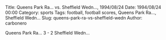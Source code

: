 Title: Queens Park Ra… vs. Sheffield Wedn…, 1994/08/24
Date: 1994/08/24 00:00
Category: sports
Tags: football, football scores, Queens Park Ra…, Sheffield Wedn…
Slug: queens-park-ra-vs-sheffield-wedn
Author: carbonero


Queens Park Ra… 3 - 2 Sheffield Wedn…
